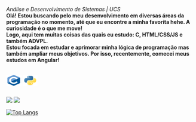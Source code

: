 *Análise e Desenvolvimento de Sistemas | UCS* <br>
**Olá! Estou buscando pelo meu desenvolvimento em diversas áreas da programação no momento, até que eu encontre a minha favorita hehe. A curiosidade é o que me move!** <br>
**Logo, aqui tem muitas coisas das quais eu estudo: C, HTML/CSS/JS e também ADVPL.** <br>
**Estou focada em estudar e aprimorar minha lógica de programação mas também ampliar meus objetivos.  Por isso, recentemente, comecei meus estudos em Angular!** <br>

<div style="display: inline_block"><br>
  <img align="center" alt="Rafa-C" height="30" width="40" src="https://raw.githubusercontent.com/devicons/devicon/master/icons/c/c-original.svg">
  <img align="center" alt="Rafa-Python" height="30" width="40" src="https://raw.githubusercontent.com/devicons/devicon/master/icons/python/python-original.svg">
  
</div>

##

 <a href="https://discord.com/invite/EHKAKUgcUr" target="_blank"><img src="https://img.shields.io/badge/Discord-7289DA?style=for-the-badge&logo=discord&logoColor=white" target="_blank"></a> 
  <a href="https://www.linkedin.com/in/rafaela-mumbach-buenos-8b00b8275" target="_blank"><img src="https://img.shields.io/badge/-LinkedIn-%230077B5?style=for-the-badge&logo=linkedin&logoColor=white" target="_blank"></a> 
  
</div>

[![Top Langs](https://github-readme-stats-git-masterrstaa-rickstaa.vercel.app/api/top-langs/?username=rafaelamumbach)](https://github.com/rafaelamumbach/github-readme-stats)

